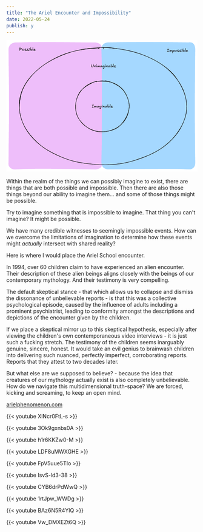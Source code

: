 ```yaml
---
title: "The Ariel Encounter and Impossibility"
date: 2022-05-24
publish: y
---
```


![](../files/possible-v-imaginable.png)

Within the realm of the things we can possibly imagine to exist, there are things that are both possible and impossible.  Then there are also those things beyond our ability to imagine them... and some of those things might be possible. 

Try to imagine something that is impossible to imagine.  That thing you can't imagine? It might be possible.


We have many credible witnesses to seemingly impossible events.  How can we overcome the limitations of imagination to determine how these events might *actually* intersect with shared reality?

Here is where I would place the Ariel School encounter.

In 1994, over 60 children claim to have experienced an alien encounter.  Their description of these alien beings aligns closely with the beings of our contemporary mythology. And their testimony is very compelling.

The default skeptical stance - that which allows us to collapse and dismiss the dissonance of unbelievable reports - is that this was a collective psychological episode, caused by the influence of adults including a prominent psychiatrist, leading to conformity amongst the descriptions and depictions of the encounter given by the children.

If we place a skeptical mirror up to this skeptical hypothesis, especially after viewing the children's own contemporaneous video interviews  - it is just such a fucking stretch. The testimony of the children seems inarguably genuine, sincere, honest.  It would take an evil genius to brainwash children into delivering such nuanced,  perfectly imperfect, corroborating reports.  Reports that they attest to two decades later.

But what else are we supposed to believe? - because the idea that creatures of our mythology actually exist is also completely unbelievable.  How do we navigate this multidimensional truth-space?  We are forced, kicking and screaming, to keep an open mind.

[arielphenomenon.com](https://arielphenomenon.com/)

{{< youtube XlNcr0FtL-s >}}

{{< youtube 3Ok9gxnbs0A >}}

{{< youtube h1r6KKZw0-M >}}

{{< youtube LDF8uMWXGHE >}}

{{< youtube FpV5uue5TIo >}}

{{< youtube IsvS-ld3-38 >}}

{{< youtube CYB6drPdWwQ >}}

{{< youtube 1rtJpw_WWDg >}}

{{< youtube BAz6N5R4YlQ >}}

{{< youtube Vw_DMXEZt6Q >}}

